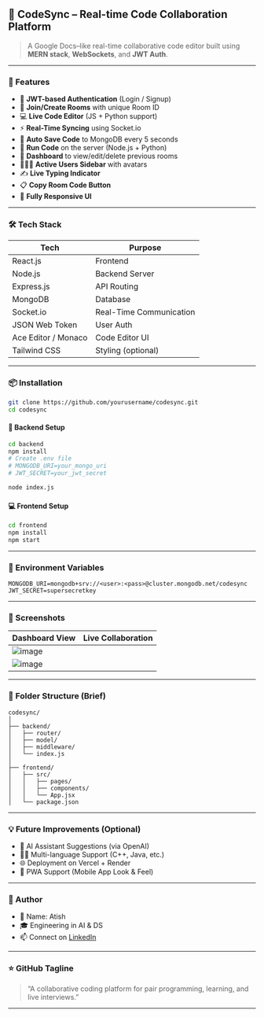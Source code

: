 
## 🚀 CodeSync – Real-time Code Collaboration Platform

> A Google Docs–like real-time collaborative code editor built using **MERN stack**, **WebSockets**, and **JWT Auth**.


---

### 🌟 Features

* 🔐 **JWT-based Authentication** (Login / Signup)
* 👥 **Join/Create Rooms** with unique Room ID
* 💻 **Live Code Editor** (JS + Python support)
* ⚡ **Real-Time Syncing** using Socket.io
* 💾 **Auto Save Code** to MongoDB every 5 seconds
* 🧠 **Run Code** on the server (Node.js + Python)
* 📜 **Dashboard** to view/edit/delete previous rooms
* 🧑‍🤝‍🧑 **Active Users Sidebar** with avatars
* ✍️ **Live Typing Indicator**
* 📋 **Copy Room Code Button**
* 📱 **Fully Responsive UI**

---

### 🛠️ Tech Stack

| Tech                | Purpose                 |
| ------------------- | ----------------------- |
| React.js            | Frontend                |
| Node.js             | Backend Server          |
| Express.js          | API Routing             |
| MongoDB             | Database                |
| Socket.io           | Real-Time Communication |
| JSON Web Token      | User Auth               |
| Ace Editor / Monaco | Code Editor UI          |
| Tailwind CSS        | Styling (optional)      |

---

### 📦 Installation

```bash
git clone https://github.com/yourusername/codesync.git
cd codesync
```

#### 📌 Backend Setup

```bash
cd backend
npm install
# Create .env file
# MONGODB_URI=your_mongo_uri
# JWT_SECRET=your_jwt_secret

node index.js
```

#### 💻 Frontend Setup

```bash
cd frontend
npm install
npm start
```

---

### 🔑 Environment Variables

```env
MONGODB_URI=mongodb+srv://<user>:<pass>@cluster.mongodb.net/codesync
JWT_SECRET=supersecretkey
```

---

### 📸 Screenshots

| Dashboard View                       | Live Collaboration                   |
| ------------------------------------ | ------------------------------------ |
|![image](https://github.com/user-attachments/assets/ccb64f1b-c3d2-4e13-aa29-a3ab1fad3c35)|
|![image](https://github.com/user-attachments/assets/b7dd4d20-5794-4f4b-ab8b-0601f507268d)|



---

### 📂 Folder Structure (Brief)

```
codesync/
│
├── backend/
│   ├── router/
│   ├── model/
│   ├── middleware/
│   └── index.js
│
├── frontend/
│   ├── src/
│   │   ├── pages/
│   │   ├── components/
│   │   └── App.jsx
│   └── package.json
```

---

### 💡 Future Improvements (Optional)

* 🧠 AI Assistant Suggestions (via OpenAI)
* 👨‍💻 Multi-language Support (C++, Java, etc.)
* 🌐 Deployment on Vercel + Render
* 📱 PWA Support (Mobile App Look & Feel)

---

### 📢 Author

* 💼 Name: Atish
* 🎓 Engineering in AI & DS
* 📫 Connect on [LinkedIn]([https://linkedin.com](https://www.linkedin.com/in/atish-shinde-219154247?utm_source=share&utm_campaign=share_via&utm_content=profile&utm_medium=android_app))

---

### ⭐ GitHub Tagline

> “A collaborative coding platform for pair programming, learning, and live interviews.”

---
